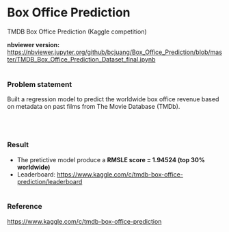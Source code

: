 # Box Office Prediction
TMDB Box Office Prediction (Kaggle competition)

**nbviewer version:**
https://nbviewer.jupyter.org/github/bcjuang/Box_Office_Prediction/blob/master/TMDB_Box_Office_Prediction_Dataset_final.ipynb
<br><br>

### Problem statement
Built a regression model to predict the worldwide box office revenue based on metadata on past films from The Movie Database (TMDb). 

<br><br>

### Result
- The pretictive model produce a **RMSLE score = 1.94524 (top 30% worldwide)**
- Leaderboard: https://www.kaggle.com/c/tmdb-box-office-prediction/leaderboard
<br><br>

### Reference
https://www.kaggle.com/c/tmdb-box-office-prediction 
<br><br>
